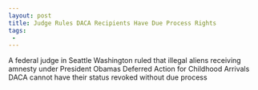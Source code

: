 ```yaml
---
layout: post
title: Judge Rules DACA Recipients Have Due Process Rights
tags:
 -
---
```

A federal judge in Seattle Washington ruled that illegal aliens receiving amnesty under President Obamas Deferred Action for Childhood Arrivals DACA cannot have their status revoked without due process
